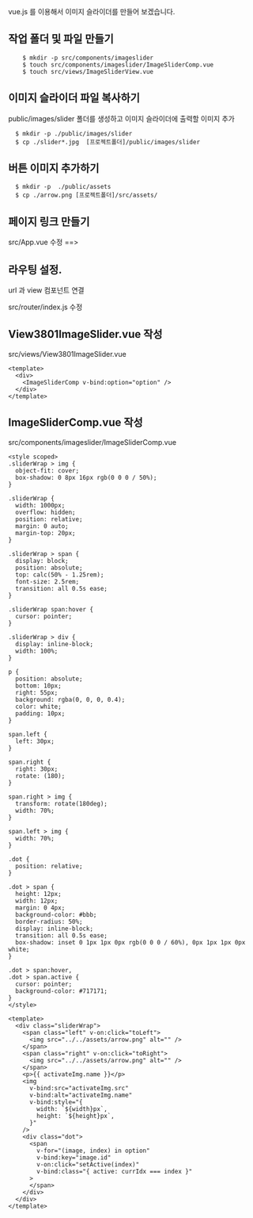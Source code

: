 vue.js 를 이용해서 이미지 슬라이더를 만들어 보겠습니다.

## 작업 폴더 및 파일 만들기

```
    $ mkdir -p src/components/imageslider
    $ touch src/components/imageslider/ImageSliderComp.vue
    $ touch src/views/ImageSliderView.vue
```

## 이미지 슬라이더 파일 복사하기

public/images/slider 폴더를 생성하고 이미지 슬라이더에 출력할 이미지 추가

```
  $ mkdir -p ./public/images/slider
  $ cp ./slider*.jpg  [프로젝트폴더]/public/images/slider
```

## 버튼 이미지 추가하기

```
  $ mkdir -p  ./public/assets
  $ cp ./arrow.png [프로젝트폴더]/src/assets/
```

## 페이지 링크 만들기

src/App.vue 수정 ==>

## 라우팅 설정.

url 과 view 컴포넌트 연결

src/router/index.js 수정

## View3801ImageSlider.vue 작성

src/views/View3801ImageSlider.vue

```
<template>
  <div>
    <ImageSliderComp v-bind:option="option" />
  </div>
</template>
```

## ImageSliderComp.vue 작성

src/components/imageslider/ImageSliderComp.vue

```
<style scoped>
.sliderWrap > img {
  object-fit: cover;
  box-shadow: 0 8px 16px rgb(0 0 0 / 50%);
}

.sliderWrap {
  width: 1000px;
  overflow: hidden;
  position: relative;
  margin: 0 auto;
  margin-top: 20px;
}

.sliderWrap > span {
  display: block;
  position: absolute;
  top: calc(50% - 1.25rem);
  font-size: 2.5rem;
  transition: all 0.5s ease;
}

.sliderWrap span:hover {
  cursor: pointer;
}

.sliderWrap > div {
  display: inline-block;
  width: 100%;
}

p {
  position: absolute;
  bottom: 10px;
  right: 55px;
  background: rgba(0, 0, 0, 0.4);
  color: white;
  padding: 10px;
}

span.left {
  left: 30px;
}

span.right {
  right: 30px;
  rotate: (180);
}

span.right > img {
  transform: rotate(180deg);
  width: 70%;
}

span.left > img {
  width: 70%;
}

.dot {
  position: relative;
}

.dot > span {
  height: 12px;
  width: 12px;
  margin: 0 4px;
  background-color: #bbb;
  border-radius: 50%;
  display: inline-block;
  transition: all 0.5s ease;
  box-shadow: inset 0 1px 1px 0px rgb(0 0 0 / 60%), 0px 1px 1px 0px white;
}

.dot > span:hover,
.dot > span.active {
  cursor: pointer;
  background-color: #717171;
}
</style>

<template>
  <div class="sliderWrap">
    <span class="left" v-on:click="toLeft">
      <img src="../../assets/arrow.png" alt="" />
    </span>
    <span class="right" v-on:click="toRight">
      <img src="../../assets/arrow.png" alt="" />
    </span>
    <p>{{ activateImg.name }}</p>
    <img
      v-bind:src="activateImg.src"
      v-bind:alt="activateImg.name"
      v-bind:style="{
        width: `${width}px`,
        height: `${height}px`,
      }"
    />
    <div class="dot">
      <span
        v-for="(image, index) in option"
        v-bind:key="image.id"
        v-on:click="setActive(index)"
        v-bind:class="{ active: currIdx === index }"
      >
      </span>
    </div>
  </div>
</template>
```
